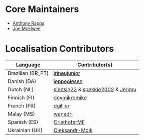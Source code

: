# Core Maintainers
- [Anthony Rappa](https://github.com/rappasoft)
- [Joe McElwee](https://github.com/lrljoe)

# Localisation Contributors
| Language | Contributor(s) |
| --- | --- |
| Brazilian (BR_PT) | [irineujunior](https://github.com/irineujunior)|
| Danish (DA) | [jeppeolesen](https://github.com/jeppeolesen) |
| Dutch (NL) | [siebsie23](https://github.com/siebsie23) & [spekkie2002](https://github.com/spekkie2002) & [Jerimu](https://github.com/Jerimu) |
| Finnish (FI) | [devmikromike](https://github.com/devmikromike) |
| French (FR) | [dgillier](https://github.com/dgillier) |
| Malay (MS) | [wanadri](https://github.com/wanadri) |
| Spanish (ES) | [CristhoferMF](https://github.com/CristhoferMF) |
| Ukrainian (UK) | [Oleksandr-Moik](https://github.com/Oleksandr-Moik) |